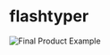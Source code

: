 # flashtyper

![Final Product Example](https://github.com/junior-devleague/flashtyper/blob/master/example.gif)
